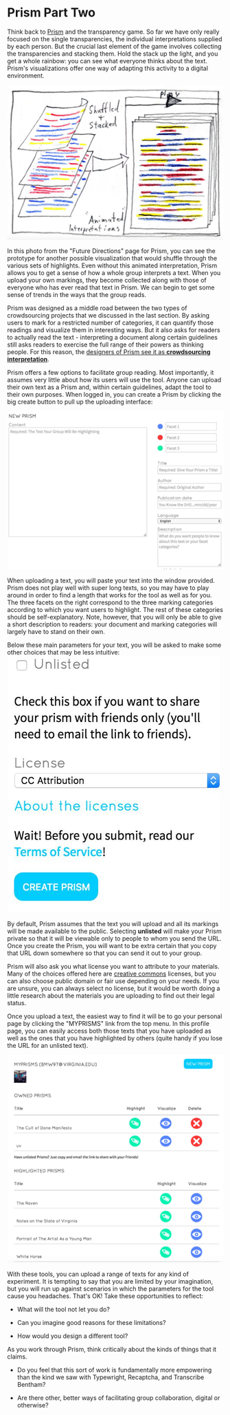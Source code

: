 # Prism Part Two

Think back to [Prism](prism.scholarslab.org) and the transparency game. So far we have only really focused on the single transparencies, the individual interpretations supplied by each person. But the crucial last element of the game involves collecting the transparencies and stacking them. Hold the stack up the light, and you get a whole rainbow: you can see what everyone thinks about the text. Prism's visualizations offer one way of adapting this activity to a digital environment.

![prism transparencies stacked](/assets/crowdsourcing/prism-future-stacked.jpg)

In this photo from the "Future Directions" page for Prism, you can see the prototype for another possible visualization that would shuffle through the various sets of highlights. Even without this animated interpretation, Prism allows you to get a sense of how a whole group interprets a text. When you upload your own markings, they become collected along with those of everyone who has ever read that text in Prism. We can begin to get some sense of trends in the ways that the group reads.

Prism was designed as a middle road between the two types of crowdsourcing projects that we discussed in the last section. By asking users to mark for a restricted number of categories, it can quantify those readings and visualize them in interesting ways. But it also asks for readers to actually read the text - interpreting a document along certain guidelines still asks readers to exercise the full range of their powers as thinking people. For this reason, the [designers of Prism see it as **crowdsourcing interpretation**](http://llc.oxfordjournals.org/content/early/2014/07/08/llc.fqu030.full?keytype=ref&ijkey=4zaX5fIvQwiLhIJ).

Prism offers a few options to facilitate group reading. Most importantly, it assumes very little about how its users will use the tool. Anyone can upload their own text as a Prism and, within certain guidelines, adapt the tool to their own purposes. When logged in, you can create a Prism by clicking the big create button to pull up the uploading interface:

![prism creation interface](/assets/crowdsourcing/prism-create-one.jpg)

When uploading a text, you will paste your text into the window provided. Prism does not play well with super long texts, so you may have to play around in order to find a length that works for the tool as well as for you. The three facets on the right correspond to the three marking categories according to which you want users to highlight. The rest of these categories should be self-explanatory. Note, however, that you will only be able to give a short description to readers: your document and marking categories will largely have to stand on their own.

Below these main parameters for your text, you will be asked to make some other choices that may be less intuitive: 
![listed vs unlisted prism interface](/assets/crowdsourcing/prism-create-two.jpg)

By default, Prism assumes that the text you will upload and all its markings will be made available to the public. Selecting **unlisted** will make your Prism private so that it will be viewable only to people to whom you send the URL. Once you create the Prism, you will want to be extra certain that you copy that URL down somewhere so that you can send it out to your group.

Prism will also ask you what license you want to attribute to your materials. Many of the choices offered here are [creative commons](https://creativecommons.org/) licenses, but you can also choose public domain or fair use depending on your needs. If you are unsure, you can always select no license, but it would be worth doing a little research about the materials you are uploading to find out their legal status.

Once you upload a text, the easiest way to find it will be to go your personal page by clicking the "MYPRISMS" link from the top menu. In this profile page, you can easily access both those texts that you have uploaded as well as the ones that you have highlighted by others (quite handy if you lose the URL for an unlisted text). 

![myprisms page](/assets/crowdsourcing/prism-myprisms.jpg)

With these tools, you can upload a range of texts for any kind of experiment. It is tempting to say that you are limited by your imagination, but you will run up against scenarios in which the parameters for the tool cause you headaches. That's OK! Take these opportunities to reflect:

* What will the tool not let you do?
 
* Can you imagine good reasons for these limitations?
 
* How would you design a different tool?

As you work through Prism, think critically about the kinds of things that it claims. 

* Do you feel that this sort of work is fundamentally more empowering than the kind we saw with Typewright, Recaptcha, and Transcribe Bentham?

* Are there other, better ways of facilitating group collaboration, digital or otherwise?